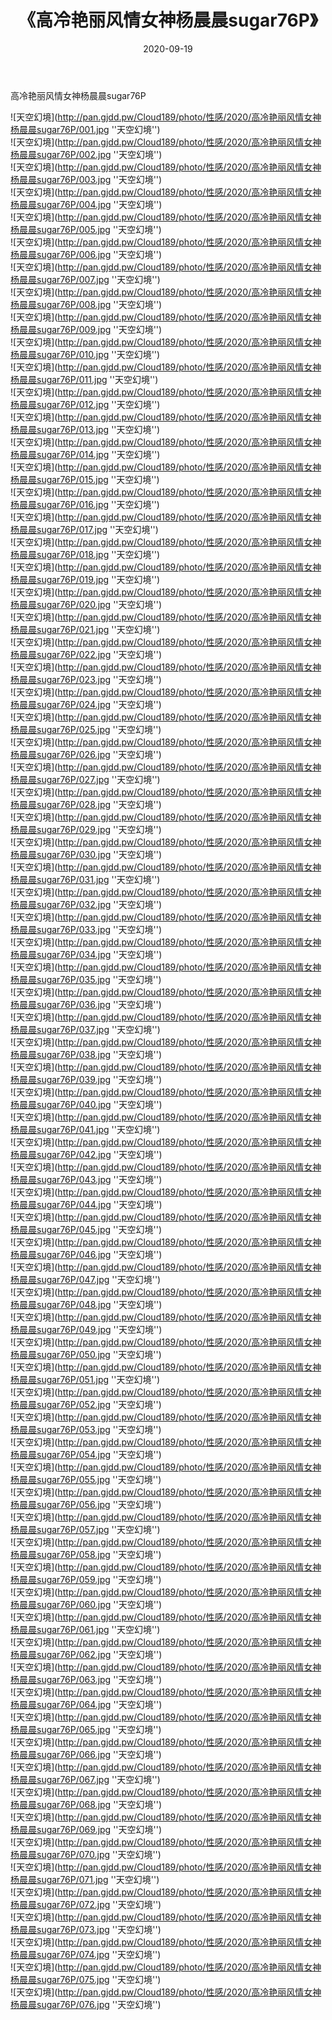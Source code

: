 ﻿---
layout: post
title:  《高冷艳丽风情女神杨晨晨sugar76P》
date:   2020-09-19
img: http://pan.gjdd.pw/Cloud189/photo/性感/2020/高冷艳丽风情女神杨晨晨sugar76P/000.jpg
categories: [美女, 性感, 泳衣]
---

高冷艳丽风情女神杨晨晨sugar76P



![天空幻境](http://pan.gjdd.pw/Cloud189/photo/性感/2020/高冷艳丽风情女神杨晨晨sugar76P/001.jpg ''天空幻境'') <br>
![天空幻境](http://pan.gjdd.pw/Cloud189/photo/性感/2020/高冷艳丽风情女神杨晨晨sugar76P/002.jpg ''天空幻境'') <br>
![天空幻境](http://pan.gjdd.pw/Cloud189/photo/性感/2020/高冷艳丽风情女神杨晨晨sugar76P/003.jpg ''天空幻境'') <br>
![天空幻境](http://pan.gjdd.pw/Cloud189/photo/性感/2020/高冷艳丽风情女神杨晨晨sugar76P/004.jpg ''天空幻境'') <br>
![天空幻境](http://pan.gjdd.pw/Cloud189/photo/性感/2020/高冷艳丽风情女神杨晨晨sugar76P/005.jpg ''天空幻境'') <br>
![天空幻境](http://pan.gjdd.pw/Cloud189/photo/性感/2020/高冷艳丽风情女神杨晨晨sugar76P/006.jpg ''天空幻境'') <br>
![天空幻境](http://pan.gjdd.pw/Cloud189/photo/性感/2020/高冷艳丽风情女神杨晨晨sugar76P/007.jpg ''天空幻境'') <br>
![天空幻境](http://pan.gjdd.pw/Cloud189/photo/性感/2020/高冷艳丽风情女神杨晨晨sugar76P/008.jpg ''天空幻境'') <br>
![天空幻境](http://pan.gjdd.pw/Cloud189/photo/性感/2020/高冷艳丽风情女神杨晨晨sugar76P/009.jpg ''天空幻境'') <br>
![天空幻境](http://pan.gjdd.pw/Cloud189/photo/性感/2020/高冷艳丽风情女神杨晨晨sugar76P/010.jpg ''天空幻境'') <br>
![天空幻境](http://pan.gjdd.pw/Cloud189/photo/性感/2020/高冷艳丽风情女神杨晨晨sugar76P/011.jpg ''天空幻境'') <br>
![天空幻境](http://pan.gjdd.pw/Cloud189/photo/性感/2020/高冷艳丽风情女神杨晨晨sugar76P/012.jpg ''天空幻境'') <br>
![天空幻境](http://pan.gjdd.pw/Cloud189/photo/性感/2020/高冷艳丽风情女神杨晨晨sugar76P/013.jpg ''天空幻境'') <br>
![天空幻境](http://pan.gjdd.pw/Cloud189/photo/性感/2020/高冷艳丽风情女神杨晨晨sugar76P/014.jpg ''天空幻境'') <br>
![天空幻境](http://pan.gjdd.pw/Cloud189/photo/性感/2020/高冷艳丽风情女神杨晨晨sugar76P/015.jpg ''天空幻境'') <br>
![天空幻境](http://pan.gjdd.pw/Cloud189/photo/性感/2020/高冷艳丽风情女神杨晨晨sugar76P/016.jpg ''天空幻境'') <br>
![天空幻境](http://pan.gjdd.pw/Cloud189/photo/性感/2020/高冷艳丽风情女神杨晨晨sugar76P/017.jpg ''天空幻境'') <br>
![天空幻境](http://pan.gjdd.pw/Cloud189/photo/性感/2020/高冷艳丽风情女神杨晨晨sugar76P/018.jpg ''天空幻境'') <br>
![天空幻境](http://pan.gjdd.pw/Cloud189/photo/性感/2020/高冷艳丽风情女神杨晨晨sugar76P/019.jpg ''天空幻境'') <br>
![天空幻境](http://pan.gjdd.pw/Cloud189/photo/性感/2020/高冷艳丽风情女神杨晨晨sugar76P/020.jpg ''天空幻境'') <br>
![天空幻境](http://pan.gjdd.pw/Cloud189/photo/性感/2020/高冷艳丽风情女神杨晨晨sugar76P/021.jpg ''天空幻境'') <br>
![天空幻境](http://pan.gjdd.pw/Cloud189/photo/性感/2020/高冷艳丽风情女神杨晨晨sugar76P/022.jpg ''天空幻境'') <br>
![天空幻境](http://pan.gjdd.pw/Cloud189/photo/性感/2020/高冷艳丽风情女神杨晨晨sugar76P/023.jpg ''天空幻境'') <br>
![天空幻境](http://pan.gjdd.pw/Cloud189/photo/性感/2020/高冷艳丽风情女神杨晨晨sugar76P/024.jpg ''天空幻境'') <br>
![天空幻境](http://pan.gjdd.pw/Cloud189/photo/性感/2020/高冷艳丽风情女神杨晨晨sugar76P/025.jpg ''天空幻境'') <br>
![天空幻境](http://pan.gjdd.pw/Cloud189/photo/性感/2020/高冷艳丽风情女神杨晨晨sugar76P/026.jpg ''天空幻境'') <br>
![天空幻境](http://pan.gjdd.pw/Cloud189/photo/性感/2020/高冷艳丽风情女神杨晨晨sugar76P/027.jpg ''天空幻境'') <br>
![天空幻境](http://pan.gjdd.pw/Cloud189/photo/性感/2020/高冷艳丽风情女神杨晨晨sugar76P/028.jpg ''天空幻境'') <br>
![天空幻境](http://pan.gjdd.pw/Cloud189/photo/性感/2020/高冷艳丽风情女神杨晨晨sugar76P/029.jpg ''天空幻境'') <br>
![天空幻境](http://pan.gjdd.pw/Cloud189/photo/性感/2020/高冷艳丽风情女神杨晨晨sugar76P/030.jpg ''天空幻境'') <br>
![天空幻境](http://pan.gjdd.pw/Cloud189/photo/性感/2020/高冷艳丽风情女神杨晨晨sugar76P/031.jpg ''天空幻境'') <br>
![天空幻境](http://pan.gjdd.pw/Cloud189/photo/性感/2020/高冷艳丽风情女神杨晨晨sugar76P/032.jpg ''天空幻境'') <br>
![天空幻境](http://pan.gjdd.pw/Cloud189/photo/性感/2020/高冷艳丽风情女神杨晨晨sugar76P/033.jpg ''天空幻境'') <br>
![天空幻境](http://pan.gjdd.pw/Cloud189/photo/性感/2020/高冷艳丽风情女神杨晨晨sugar76P/034.jpg ''天空幻境'') <br>
![天空幻境](http://pan.gjdd.pw/Cloud189/photo/性感/2020/高冷艳丽风情女神杨晨晨sugar76P/035.jpg ''天空幻境'') <br>
![天空幻境](http://pan.gjdd.pw/Cloud189/photo/性感/2020/高冷艳丽风情女神杨晨晨sugar76P/036.jpg ''天空幻境'') <br>
![天空幻境](http://pan.gjdd.pw/Cloud189/photo/性感/2020/高冷艳丽风情女神杨晨晨sugar76P/037.jpg ''天空幻境'') <br>
![天空幻境](http://pan.gjdd.pw/Cloud189/photo/性感/2020/高冷艳丽风情女神杨晨晨sugar76P/038.jpg ''天空幻境'') <br>
![天空幻境](http://pan.gjdd.pw/Cloud189/photo/性感/2020/高冷艳丽风情女神杨晨晨sugar76P/039.jpg ''天空幻境'') <br>
![天空幻境](http://pan.gjdd.pw/Cloud189/photo/性感/2020/高冷艳丽风情女神杨晨晨sugar76P/040.jpg ''天空幻境'') <br>
![天空幻境](http://pan.gjdd.pw/Cloud189/photo/性感/2020/高冷艳丽风情女神杨晨晨sugar76P/041.jpg ''天空幻境'') <br>
![天空幻境](http://pan.gjdd.pw/Cloud189/photo/性感/2020/高冷艳丽风情女神杨晨晨sugar76P/042.jpg ''天空幻境'') <br>
![天空幻境](http://pan.gjdd.pw/Cloud189/photo/性感/2020/高冷艳丽风情女神杨晨晨sugar76P/043.jpg ''天空幻境'') <br>
![天空幻境](http://pan.gjdd.pw/Cloud189/photo/性感/2020/高冷艳丽风情女神杨晨晨sugar76P/044.jpg ''天空幻境'') <br>
![天空幻境](http://pan.gjdd.pw/Cloud189/photo/性感/2020/高冷艳丽风情女神杨晨晨sugar76P/045.jpg ''天空幻境'') <br>
![天空幻境](http://pan.gjdd.pw/Cloud189/photo/性感/2020/高冷艳丽风情女神杨晨晨sugar76P/046.jpg ''天空幻境'') <br>
![天空幻境](http://pan.gjdd.pw/Cloud189/photo/性感/2020/高冷艳丽风情女神杨晨晨sugar76P/047.jpg ''天空幻境'') <br>
![天空幻境](http://pan.gjdd.pw/Cloud189/photo/性感/2020/高冷艳丽风情女神杨晨晨sugar76P/048.jpg ''天空幻境'') <br>
![天空幻境](http://pan.gjdd.pw/Cloud189/photo/性感/2020/高冷艳丽风情女神杨晨晨sugar76P/049.jpg ''天空幻境'') <br>
![天空幻境](http://pan.gjdd.pw/Cloud189/photo/性感/2020/高冷艳丽风情女神杨晨晨sugar76P/050.jpg ''天空幻境'') <br>
![天空幻境](http://pan.gjdd.pw/Cloud189/photo/性感/2020/高冷艳丽风情女神杨晨晨sugar76P/051.jpg ''天空幻境'') <br>
![天空幻境](http://pan.gjdd.pw/Cloud189/photo/性感/2020/高冷艳丽风情女神杨晨晨sugar76P/052.jpg ''天空幻境'') <br>
![天空幻境](http://pan.gjdd.pw/Cloud189/photo/性感/2020/高冷艳丽风情女神杨晨晨sugar76P/053.jpg ''天空幻境'') <br>
![天空幻境](http://pan.gjdd.pw/Cloud189/photo/性感/2020/高冷艳丽风情女神杨晨晨sugar76P/054.jpg ''天空幻境'') <br>
![天空幻境](http://pan.gjdd.pw/Cloud189/photo/性感/2020/高冷艳丽风情女神杨晨晨sugar76P/055.jpg ''天空幻境'') <br>
![天空幻境](http://pan.gjdd.pw/Cloud189/photo/性感/2020/高冷艳丽风情女神杨晨晨sugar76P/056.jpg ''天空幻境'') <br>
![天空幻境](http://pan.gjdd.pw/Cloud189/photo/性感/2020/高冷艳丽风情女神杨晨晨sugar76P/057.jpg ''天空幻境'') <br>
![天空幻境](http://pan.gjdd.pw/Cloud189/photo/性感/2020/高冷艳丽风情女神杨晨晨sugar76P/058.jpg ''天空幻境'') <br>
![天空幻境](http://pan.gjdd.pw/Cloud189/photo/性感/2020/高冷艳丽风情女神杨晨晨sugar76P/059.jpg ''天空幻境'') <br>
![天空幻境](http://pan.gjdd.pw/Cloud189/photo/性感/2020/高冷艳丽风情女神杨晨晨sugar76P/060.jpg ''天空幻境'') <br>
![天空幻境](http://pan.gjdd.pw/Cloud189/photo/性感/2020/高冷艳丽风情女神杨晨晨sugar76P/061.jpg ''天空幻境'') <br>
![天空幻境](http://pan.gjdd.pw/Cloud189/photo/性感/2020/高冷艳丽风情女神杨晨晨sugar76P/062.jpg ''天空幻境'') <br>
![天空幻境](http://pan.gjdd.pw/Cloud189/photo/性感/2020/高冷艳丽风情女神杨晨晨sugar76P/063.jpg ''天空幻境'') <br>
![天空幻境](http://pan.gjdd.pw/Cloud189/photo/性感/2020/高冷艳丽风情女神杨晨晨sugar76P/064.jpg ''天空幻境'') <br>
![天空幻境](http://pan.gjdd.pw/Cloud189/photo/性感/2020/高冷艳丽风情女神杨晨晨sugar76P/065.jpg ''天空幻境'') <br>
![天空幻境](http://pan.gjdd.pw/Cloud189/photo/性感/2020/高冷艳丽风情女神杨晨晨sugar76P/066.jpg ''天空幻境'') <br>
![天空幻境](http://pan.gjdd.pw/Cloud189/photo/性感/2020/高冷艳丽风情女神杨晨晨sugar76P/067.jpg ''天空幻境'') <br>
![天空幻境](http://pan.gjdd.pw/Cloud189/photo/性感/2020/高冷艳丽风情女神杨晨晨sugar76P/068.jpg ''天空幻境'') <br>
![天空幻境](http://pan.gjdd.pw/Cloud189/photo/性感/2020/高冷艳丽风情女神杨晨晨sugar76P/069.jpg ''天空幻境'') <br>
![天空幻境](http://pan.gjdd.pw/Cloud189/photo/性感/2020/高冷艳丽风情女神杨晨晨sugar76P/070.jpg ''天空幻境'') <br>
![天空幻境](http://pan.gjdd.pw/Cloud189/photo/性感/2020/高冷艳丽风情女神杨晨晨sugar76P/071.jpg ''天空幻境'') <br>
![天空幻境](http://pan.gjdd.pw/Cloud189/photo/性感/2020/高冷艳丽风情女神杨晨晨sugar76P/072.jpg ''天空幻境'') <br>
![天空幻境](http://pan.gjdd.pw/Cloud189/photo/性感/2020/高冷艳丽风情女神杨晨晨sugar76P/073.jpg ''天空幻境'') <br>
![天空幻境](http://pan.gjdd.pw/Cloud189/photo/性感/2020/高冷艳丽风情女神杨晨晨sugar76P/074.jpg ''天空幻境'') <br>
![天空幻境](http://pan.gjdd.pw/Cloud189/photo/性感/2020/高冷艳丽风情女神杨晨晨sugar76P/075.jpg ''天空幻境'') <br>
![天空幻境](http://pan.gjdd.pw/Cloud189/photo/性感/2020/高冷艳丽风情女神杨晨晨sugar76P/076.jpg ''天空幻境'') <br>
